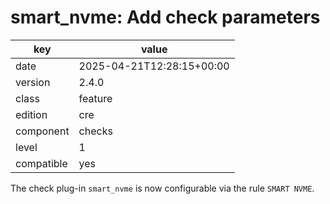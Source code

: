 [//]: # (werk v2)
# smart_nvme: Add check parameters

key        | value
---------- | ---
date       | 2025-04-21T12:28:15+00:00
version    | 2.4.0
class      | feature
edition    | cre
component  | checks
level      | 1
compatible | yes

The check plug-in `smart_nvme` is now configurable via the rule `SMART NVME`.
